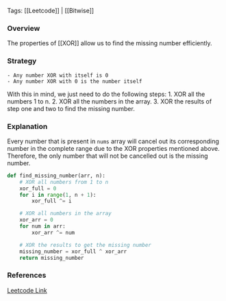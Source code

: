 
Tags: [[Leetcode]] | [[Bitwise]]

### Overview
The properties of [[XOR]] allow us to find the missing number efficiently.

### Strategy
    - Any number XOR with itself is 0
    - Any number XOR with 0 is the number itself

With this in mind, we just need to do the following steps:
    1. XOR all the numbers 1 to n.
    2. XOR all the numbers in the array.
    3. XOR the results of step one and two to find the missing number.

### Explanation
Every number that is present in `nums` array will cancel out its corresponding number in the complete range due to the XOR properties mentioned above. Therefore, the only number that will not be cancelled out is the missing number.

```python
def find_missing_number(arr, n):
    # XOR all numbers from 1 to n
    xor_full = 0
    for i in range(1, n + 1):
        xor_full ^= i

    # XOR all numbers in the array
    xor_arr = 0
    for num in arr:
        xor_arr ^= num

    # XOR the results to get the missing number
    missing_number = xor_full ^ xor_arr
    return missing_number
```

### References

[Leetcode Link](https://leetcode.com/problems/missing-number/description/)
